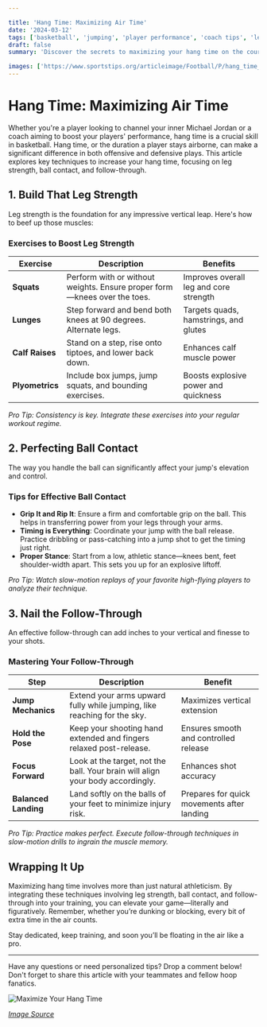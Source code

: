 ```yaml
---

title: 'Hang Time: Maximizing Air Time'
date: '2024-03-12'
tags: ['basketball', 'jumping', 'player performance', 'coach tips', 'leg strength', 'ball contact', 'follow-through']
draft: false
summary: 'Discover the secrets to maximizing your hang time on the court. This article dives into techniques involving leg strength, ball contact, and follow-through to elevate your game.'

images: ['https://www.sportstips.org/articleimage/Football/P/hang_time_maximizing_air_time.webp', 'https://example.com/hang-time.jpg']
---
```


# Hang Time: Maximizing Air Time

Whether you're a player looking to channel your inner Michael Jordan or a coach aiming to boost your players' performance, hang time is a crucial skill in basketball. Hang time, or the duration a player stays airborne, can make a significant difference in both offensive and defensive plays. This article explores key techniques to increase your hang time, focusing on leg strength, ball contact, and follow-through.

## 1. Build That Leg Strength

Leg strength is the foundation for any impressive vertical leap. Here's how to beef up those muscles:

### Exercises to Boost Leg Strength

| Exercise       | Description                                                                 | Benefits                                |
|----------------|-----------------------------------------------------------------------------|-----------------------------------------|
| **Squats**     | Perform with or without weights. Ensure proper form—knees over the toes.    | Improves overall leg and core strength  |
| **Lunges**     | Step forward and bend both knees at 90 degrees. Alternate legs.             | Targets quads, hamstrings, and glutes   |
| **Calf Raises**| Stand on a step, rise onto tiptoes, and lower back down.                    | Enhances calf muscle power              |
| **Plyometrics**| Include box jumps, jump squats, and bounding exercises.                     | Boosts explosive power and quickness    |

*Pro Tip: Consistency is key. Integrate these exercises into your regular workout regime.*

## 2. Perfecting Ball Contact

The way you handle the ball can significantly affect your jump's elevation and control.

### Tips for Effective Ball Contact

- **Grip It and Rip It**: Ensure a firm and comfortable grip on the ball. This helps in transferring power from your legs through your arms.
- **Timing is Everything**: Coordinate your jump with the ball release. Practice dribbling or pass-catching into a jump shot to get the timing just right.
- **Proper Stance**: Start from a low, athletic stance—knees bent, feet shoulder-width apart. This sets you up for an explosive liftoff.

*Pro Tip: Watch slow-motion replays of your favorite high-flying players to analyze their technique.*

## 3. Nail the Follow-Through

An effective follow-through can add inches to your vertical and finesse to your shots.

### Mastering Your Follow-Through

| Step                            | Description                                                         | Benefit                               |
|---------------------------------|---------------------------------------------------------------------|---------------------------------------|
| **Jump Mechanics**              | Extend your arms upward fully while jumping, like reaching for the sky.| Maximizes vertical extension         |
| **Hold the Pose**               | Keep your shooting hand extended and fingers relaxed post-release.  | Ensures smooth and controlled release|
| **Focus Forward**               | Look at the target, not the ball. Your brain will align your body accordingly. | Enhances shot accuracy                |
| **Balanced Landing**            | Land softly on the balls of your feet to minimize injury risk.      | Prepares for quick movements after landing |

*Pro Tip: Practice makes perfect. Execute follow-through techniques in slow-motion drills to ingrain the muscle memory.*

## Wrapping It Up

Maximizing hang time involves more than just natural athleticism. By integrating these techniques involving leg strength, ball contact, and follow-through into your training, you can elevate your game—literally and figuratively. Remember, whether you’re dunking or blocking, every bit of extra time in the air counts.

Stay dedicated, keep training, and soon you’ll be floating in the air like a pro.

---

Have any questions or need personalized tips? Drop a comment below! Don't forget to share this article with your teammates and fellow hoop fanatics.

![Maximize Your Hang Time](https://example.com/hang-time.jpg)

*[Image Source](https://example.com/hang-time.jpg)*